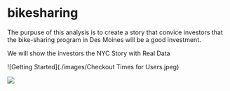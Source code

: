 # bikesharing

The purpuse of this analysis is to create a story that convice investors that the bike-sharing program in Des Moines will be a good investment.

We will show the investors the NYC Story with Real Data

![Getting Started](./images/Checkout Times for  Users.jpeg)

![](images/CheckoutTimesforUsers.png)

